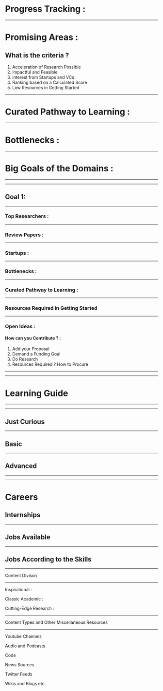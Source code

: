 # Progress Tracking :

---

# Promising Areas :

## What is the criteria ?

1. Acceleration of Research Possible
2. Impactful and Feasible
3. Interest from Startups and VCs
4. Ranking based on a Calculated Score
5. Low Resources in Getting Started

---

# Curated Pathway to Learning :

---

# Bottlenecks :

---

# Big Goals of the Domains :

---

---

## Goal 1:

---

### Top Researchers :

---

### Review Papers :

---

### Startups :

---

### Bottlenecks :

---

### Curated Pathway to Learning :

---

### Resources Required in Getting Started

---

### Open Ideas :

#### How can you Contribute ? :

1. Add your Proposal
2. Demand a Funding Goal
3. Do Research
4. Resources Required ? How to Procure

---

---

# Learning Guide

---

---

## Just Curious

---

## Basic

---

## Advanced

---

---

# Careers

## Internships

---

## Jobs Available

---

## Jobs According to the Skills

---

Content Divison

---

Inspirational :

Classic Academic :

Cutting-Edge Research :

---

Content Types and Other Miscellaneous Resources

---

Youtube Channels

Audio and Podcasts

Code

News Sources

Twitter Feeds

Wikis and Blogs etc
